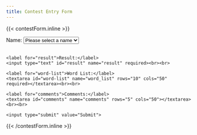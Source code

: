 ```yaml
---
title: Contest Entry Form
---
```


{{< contestForm.inline >}}
  <form method="post" action="/new-contest-entry">
    <label for="name">Name:</label>
    <select id="name" name="name" required>
      <option value="">Please select a name</option>
      <option value="Tom">Tom</option>
      <option value="Neela">Neela</option>
      <option value="Fred">Fred</option>
      <option value="Mandy">Mandy</option>
    </select><br><br>

    <label for="result">Result:</label>
    <input type="text" id="result" name="result" required><br><br>

    <label for="word-list">Word List:</label>
    <textarea id="word-list" name="word_list" rows="10" cols="50" required></textarea><br><br>

    <label for="comments">Comments:</label>
    <textarea id="comments" name="comments" rows="5" cols="50"></textarea><br><br>

    <input type="submit" value="Submit">
  </form>
{{< /contestForm.inline >}}
